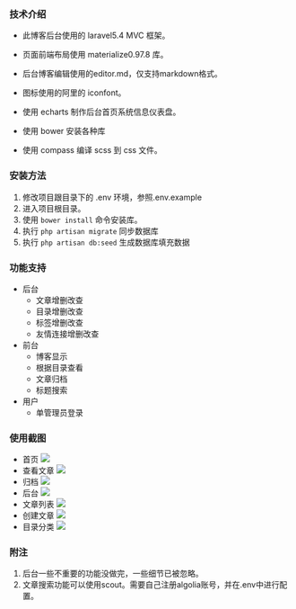 ### 技术介绍
- 此博客后台使用的 laravel5.4 MVC 框架。

- 页面前端布局使用 materialize0.97.8 库。

- 后台博客编辑使用的editor.md，仅支持markdown格式。

- 图标使用的阿里的 iconfont。

- 使用 echarts 制作后台首页系统信息仪表盘。

- 使用 bower 安装各种库

- 使用 compass 编译 scss 到 css 文件。 

### 安装方法
1. 修改项目跟目录下的 .env 环境，参照.env.example
2. 进入项目根目录。
3. 使用 `bower install` 命令安装库。
4. 执行 `php artisan migrate` 同步数据库
5. 执行 `php artisan db:seed` 生成数据库填充数据

### 功能支持
- 后台
    - 文章增删改查
    - 目录增删改查
    - 标签增删改查
    - 友情连接增删改查
- 前台
    - 博客显示
    - 根据目录查看
    - 文章归档
    - 标题搜索
- 用户
    - 单管理员登录
    
### 使用截图
- 首页
![]('https://www.github.com/laravelblog/public/images/screen/1.png')
- 查看文章
![]('https://www.github.com/laravelblog/public/images/screen/2.png')
- 归档
![]('https://www.github.com/laravelblog/public/images/screen/3.png')
- 后台
![]('https://www.github.com/laravelblog/public/images/screen/4.png')
- 文章列表
![]('https://www.github.com/laravelblog/public/images/screen/5.png')
- 创建文章
![]('https://www.github.com/laravelblog/public/images/screen/6.png')
- 目录分类
![]('https://www.github.com/laravelblog/public/images/screen/7.png')
### 附注
1. 后台一些不重要的功能没做完，一些细节已被忽略。
2. 文章搜索功能可以使用scout。需要自己注册algolia账号，并在.env中进行配置。